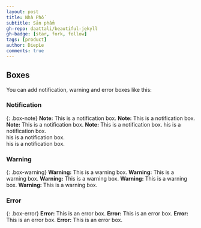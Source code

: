 ```yaml
---
layout: post
title: Nhà Phố
subtitle: Sản phẩm
gh-repo: daattali/beautiful-jekyll
gh-badge: [star, fork, follow]
tags: [product]
author: DiepLe
comments: true
---
```


## Boxes
You can add notification, warning and error boxes like this:

### Notification

{: .box-note}
**Note:** This is a notification box.
**Note:** This is a notification box.
**Note:** This is a notification box.
**Note:** This is a notification box.
his is a notification box.  
his is a notification box.  
his is a notification box.  

### Warning

{: .box-warning}
**Warning:** This is a warning box.
**Warning:** This is a warning box.
**Warning:** This is a warning box.
**Warning:** This is a warning box.
**Warning:** This is a warning box.

### Error

{: .box-error}
**Error:** This is an error box.
**Error:** This is an error box.
**Error:** This is an error box.
**Error:** This is an error box.
